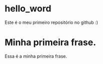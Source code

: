# hello_word
Este é o meu primeiro repositório no github :)

# Minha primeira frase.
Essa é a minha primeira frase.
